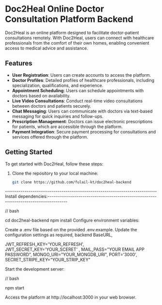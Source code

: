 # Doc2Heal Online Doctor Consultation Platform Backend

Doc2Heal is an online platform designed to facilitate doctor-patient consultations remotely. With Doc2Heal, users can connect with healthcare professionals from the comfort of their own homes, enabling convenient access to medical advice and assistance.

## Features

- **User Registration**: Users can create accounts to access the platform.
- **Doctor Profiles**: Detailed profiles of healthcare professionals, including specialization, qualifications, and experience.
- **Appointment Scheduling**: Users can schedule appointments with doctors based on availability.
- **Live Video Consultations**: Conduct real-time video consultations between doctors and patients securely.
- **Chat Messaging**: Users can communicate with doctors via text-based messaging for quick inquiries and follow-ups.
- **Prescription Management**: Doctors can issue electronic prescriptions for patients, which are accessible through the platform.
- **Payment Integration**: Secure payment processing for consultations and services offered through the platform.

## Getting Started

To get started with Doc2Heal, follow these steps:

1. Clone the repository to your local machine:
   ```bash
   git clone https://github.com/fulail-kt/doc2heal-backend

------------------------------------------------------------------------------Install dependencies:----------------------------------------------------------------------------------------

//  bash

cd doc2heal-backend
npm install
Configure environment variables:

Create a .env file based on the provided .env.example.
Update the configuration settings as required, backend BaseURL,  

JWT_REFRESH_KEY='YOUR_REFRESH', JWT_SECRET_KEY='YOUR_SCERET' , MAIL_PASS="YOUR EMAIL APP PASSWORD",  MONGO_URI="YOUR_MONGDB_URI",  PORT='3000',   SECRET_STRIPE_KEY="YOUR_STRIP_KEY"

Start the development server:

//     bash

npm start

Access the platform at http://localhost:3000 in your web browser.
